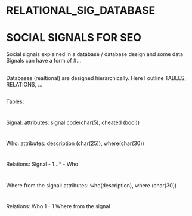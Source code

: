 # RELATIONAL_SIG_DATABASE
# SOCIAL SIGNALS FOR SEO
Social signals explained in a database / database design and some data
Signals can have a form of #...
##
Databases (realtional) are designed hierarchically.
Here I outline TABLES, RELATIONS, ...
##
Tables:
#
Signal:
attributes: signal code(char(5), cheated (bool))
#
Who:
attributes: description (char(25)), where(char(30))
#
Relations:
Signal - 1...* - Who
#
Where from the signal:
attributes: who(description), where (char(30))
#
Relations:
Who 1 - 1 Where from the signal

